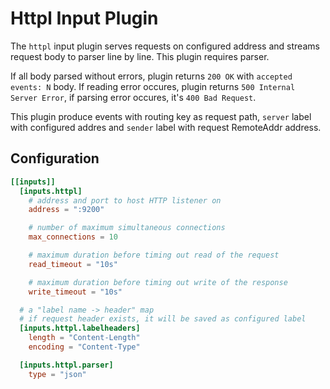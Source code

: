 # Httpl Input Plugin

The `httpl` input plugin serves requests on configured address and streams request body to parser line by line. This plugin requires parser.

If all body parsed without errors, plugin returns `200 OK` with `accepted events: N` body. If reading error occures, plugin returns `500 Internal Server Error`, if parsing error occures, it's `400 Bad Request`.

This plugin produce events with routing key as request path,  `server` label with configured addres and `sender` label with request RemoteAddr address.

## Configuration
```toml
[[inputs]]
  [inputs.httpl]
    # address and port to host HTTP listener on
    address = ":9200"

    # number of maximum simultaneous connections
    max_connections = 10

    # maximum duration before timing out read of the request
    read_timeout = "10s"

    # maximum duration before timing out write of the response
    write_timeout = "10s"

  # a "label name -> header" map
  # if request header exists, it will be saved as configured label
  [inputs.httpl.labelheaders]
    length = "Content-Length"
    encoding = "Content-Type"

  [inputs.httpl.parser]
    type = "json"
```
